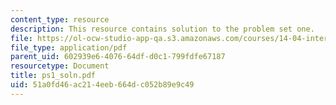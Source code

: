 ```yaml
---
content_type: resource
description: This resource contains solution to the problem set one.
file: https://ol-ocw-studio-app-qa.s3.amazonaws.com/courses/14-04-intermediate-microeconomic-theory-fall-2006/51a0fd46ac214eeb664dc052b89e9c49_ps1_soln.pdf
file_type: application/pdf
parent_uid: 602939e6-4076-64df-d0c1-799fdfe67187
resourcetype: Document
title: ps1_soln.pdf
uid: 51a0fd46-ac21-4eeb-664d-c052b89e9c49
---
```

